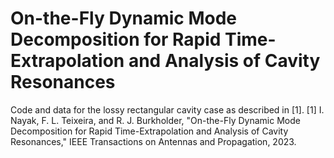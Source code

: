 # On-the-Fly Dynamic Mode Decomposition for Rapid Time-Extrapolation and Analysis of Cavity Resonances
Code and data for the lossy rectangular cavity case as described in [1].
[1] I. Nayak, F. L. Teixeira, and R. J. Burkholder, "On-the-Fly Dynamic Mode Decomposition for Rapid Time-Extrapolation and Analysis of Cavity Resonances," IEEE Transactions on Antennas and Propagation, 2023.
